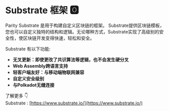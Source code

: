 # Substrate 框架 🅾

Parity Substrate 是用于构建自定义区块链的框架。 Substrate提供区块链模板，您也可以自定义独特的结构和逻辑。无论哪种方式，Substrate实现了高级别的安全性，使区块链开发变得快速，轻松和安全。

Substrate 有以下功能:

* **无叉更新：即使更改了共识算法等逻辑，也不会发生硬分叉**
* **Web Assembly跨语言支持**
* **轻客户端友好：与移动端物联网兼容**
* **自定义安全级别**
* **与Polkadot无缝连接**

了解更多 👇  
Substrate : [https://www.substrate.io/](https://www.substrate.io/)

